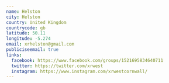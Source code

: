 ```yaml
---
name: Helston
city: Helston
country: United Kingdom
countrycode: gb
latitude: 50.11
longitude: -5.274
email: xrhelston@gmail.com
publiciseemail: true
links:
  facebook: https://www.facebook.com/groups/1521695834640711
  twitter: https://twitter.com/xrwest
  instagram: https://www.instagram.com/xrwestcornwall/
---
```

